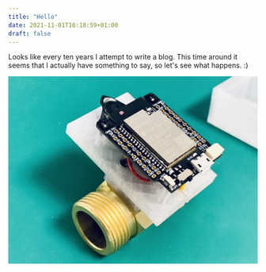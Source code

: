 ```yaml
---
title: "Hello"
date: 2021-11-01T16:18:59+01:00
draft: false
---
```


Looks like every ten years I attempt to write a blog. This time around it seems that I actually have something to say, so let's see what happens. :)

![Flow meter](IMG_7649.jpg)
